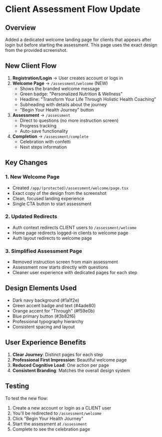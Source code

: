 # Client Assessment Flow Update

## Overview

Added a dedicated welcome landing page for clients that appears after login but before starting the assessment. This page uses the exact design from the provided screenshot.

## New Client Flow

1. **Registration/Login** → User creates account or logs in
2. **Welcome Page** → `/assessment/welcome` (NEW)
   - Shows the branded welcome message
   - Green badge: "Personalized Nutrition & Wellness"
   - Headline: "Transform Your Life Through Holistic Health Coaching"
   - Subheading with details about the journey
   - "Begin Your Health Journey" button
3. **Assessment** → `/assessment`
   - Direct to questions (no more instruction screen)
   - Progress tracking
   - Auto-save functionality
4. **Completion** → `/assessment/complete`
   - Celebration with confetti
   - Next steps information

## Key Changes

### 1. New Welcome Page

- Created `/app/(protected)/assessment/welcome/page.tsx`
- Exact copy of the design from the screenshot
- Clean, focused landing experience
- Single CTA button to start assessment

### 2. Updated Redirects

- Auth context redirects CLIENT users to `/assessment/welcome`
- Home page redirects logged-in clients to welcome page
- Auth layout redirects to welcome page

### 3. Simplified Assessment Page

- Removed instruction screen from main assessment
- Assessment now starts directly with questions
- Cleaner user experience with dedicated pages for each step

## Design Elements Used

- Dark navy background (#1a1f2e)
- Green accent badge and text (#4ade80)
- Orange accent for "Through" (#f59e0b)
- Blue primary button (#3b82f6)
- Professional typography hierarchy
- Consistent spacing and layout

## User Experience Benefits

1. **Clear Journey**: Distinct pages for each step
2. **Professional First Impression**: Beautiful welcome page
3. **Reduced Cognitive Load**: One action per page
4. **Consistent Branding**: Matches the overall design system

## Testing

To test the new flow:

1. Create a new account or login as a CLIENT user
2. You'll be redirected to `/assessment/welcome`
3. Click "Begin Your Health Journey"
4. Start the assessment at `/assessment`
5. Complete to see the celebration page
